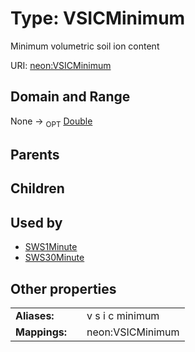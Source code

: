 
# Type: VSICMinimum


Minimum volumetric soil ion content

URI: [neon:VSICMinimum](https://data.neonscience.org/VSICMinimum)


## Domain and Range

None ->  <sub>OPT</sub> [Double](types/Double.md)

## Parents


## Children


## Used by

 * [SWS1Minute](SWS1Minute.md)
 * [SWS30Minute](SWS30Minute.md)

## Other properties

|  |  |  |
| --- | --- | --- |
| **Aliases:** | | v s i c minimum |
| **Mappings:** | | neon:VSICMinimum |

